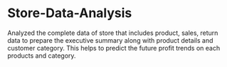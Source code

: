 # Store-Data-Analysis
Analyzed the complete data of store that includes product, sales, return data to prepare the executive summary along with product details and customer category. This helps to predict the future profit trends on each products and category.
